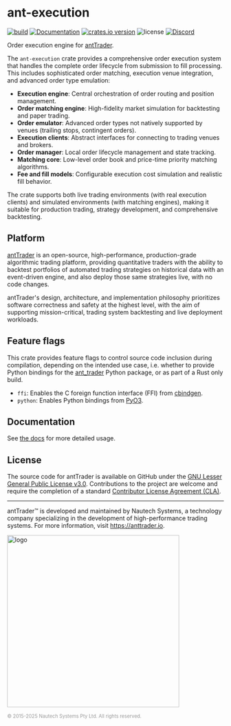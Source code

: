 # ant-execution

[![build](https://github.com/nautechsystems/ant_trader/actions/workflows/build.yml/badge.svg?branch=master)](https://github.com/nautechsystems/ant_trader/actions/workflows/build.yml)
[![Documentation](https://img.shields.io/docsrs/ant-execution)](https://docs.rs/ant-execution/latest/ant-execution/)
[![crates.io version](https://img.shields.io/crates/v/ant-execution.svg)](https://crates.io/crates/ant-execution)
![license](https://img.shields.io/github/license/nautechsystems/ant_trader?color=blue)
[![Discord](https://img.shields.io/badge/Discord-%235865F2.svg?logo=discord&logoColor=white)](https://discord.gg/antTrader)

Order execution engine for [antTrader](http://anttrader.io).

The `ant-execution` crate provides a comprehensive order execution system that handles the complete
order lifecycle from submission to fill processing. This includes sophisticated order matching,
execution venue integration, and advanced order type emulation:

- **Execution engine**: Central orchestration of order routing and position management.
- **Order matching engine**: High-fidelity market simulation for backtesting and paper trading.
- **Order emulator**: Advanced order types not natively supported by venues (trailing stops, contingent orders).
- **Execution clients**: Abstract interfaces for connecting to trading venues and brokers.
- **Order manager**: Local order lifecycle management and state tracking.
- **Matching core**: Low-level order book and price-time priority matching algorithms.
- **Fee and fill models**: Configurable execution cost simulation and realistic fill behavior.

The crate supports both live trading environments (with real execution clients) and simulated
environments (with matching engines), making it suitable for production trading, strategy
development, and comprehensive backtesting.

## Platform

[antTrader](http://anttrader.io) is an open-source, high-performance, production-grade
algorithmic trading platform, providing quantitative traders with the ability to backtest
portfolios of automated trading strategies on historical data with an event-driven engine,
and also deploy those same strategies live, with no code changes.

antTrader's design, architecture, and implementation philosophy prioritizes software correctness and safety at the
highest level, with the aim of supporting mission-critical, trading system backtesting and live deployment workloads.

## Feature flags

This crate provides feature flags to control source code inclusion during compilation,
depending on the intended use case, i.e. whether to provide Python bindings
for the [ant_trader](https://pypi.org/project/ant_trader) Python package,
or as part of a Rust only build.

- `ffi`: Enables the C foreign function interface (FFI) from [cbindgen](https://github.com/mozilla/cbindgen).
- `python`: Enables Python bindings from [PyO3](https://pyo3.rs).

## Documentation

See [the docs](https://docs.rs/ant-execution) for more detailed usage.

## License

The source code for antTrader is available on GitHub under the [GNU Lesser General Public License v3.0](https://www.gnu.org/licenses/lgpl-3.0.en.html).
Contributions to the project are welcome and require the completion of a standard [Contributor License Agreement (CLA)](https://github.com/nautechsystems/ant_trader/blob/develop/CLA.md).

---

antTrader™ is developed and maintained by Nautech Systems, a technology
company specializing in the development of high-performance trading systems.
For more information, visit <https://anttrader.io>.

<img src="https://anttrader.io/ant-logo-white.png" alt="logo" width="400" height="auto"/>

<span style="font-size: 0.8em; color: #999;">© 2015-2025 Nautech Systems Pty Ltd. All rights reserved.</span>
